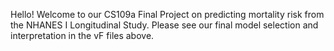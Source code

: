 Hello! Welcome to our CS109a Final Project on predicting mortality risk from the NHANES I Longitudinal Study. Please see our final model selection and interpretation in the vF files above.
